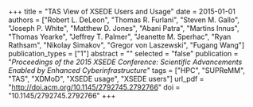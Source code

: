 +++
title = "TAS View of XSEDE Users and Usage"
date = 2015-01-01
authors = ["Robert L. DeLeon", "Thomas R. Furlani", "Steven M. Gallo", "Joseph P. White", "Matthew D. Jones", "Abani Patra", "Martins Innus", "Thomas Yearke", "Jeffrey T. Palmer", "Jeanette M. Sperhac", "Ryan Rathsam", "Nikolay Simakov", "Gregor von Laszewski", "Fugang Wang"]
publication_types = ["1"]
abstract = ""
selected = "false"
publication = "*Proceedings of the 2015 XSEDE Conference: Scientific Advancements Enabled by Enhanced Cyberinfrastructure*"
tags = ["HPC", "SUPReMM", "TAS", "XDMoD", "XSEDE usage", "XSEDE users"]
url_pdf = "http://doi.acm.org/10.1145/2792745.2792766"
doi = "10.1145/2792745.2792766"
+++

